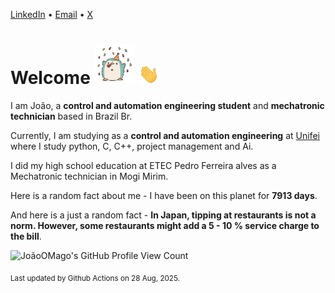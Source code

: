 [LinkedIn](https://www.linkedin.com/in/joão-pedro-gozzoli-b95641301/) &bull;
[Email](joaopedrogozzoli@gmail.com) &bull;
[X](https://x.com/jpp12prado)

# Welcome <img src="happy.gif" height="64px" /> <img src="wave.gif" height="32px" />

I am João, a  **control and automation engineering student** and **mechatronic technician** based in Brazil Br.

Currently, I am studying as a **control and automation engineering** at [Unifei](https://unifei.edu.br) where I study python, C, C++, project management and Ai.

I did my high school education at ETEC Pedro Ferreira alves as a Mechatronic technician in Mogi Mirim.

Here is a random fact about me - I have been on this planet for **7913 days**.

And here is a just a random fact -  **In Japan, tipping at restaurants is not a norm. However, some restaurants might add a 5 - 10 % service charge to the bill**.

![JoãoOMago's GitHub Profile View Count](https://komarev.com/ghpvc/?username=JoaoOMago)

<sub>Last updated by Github Actions on 28 Aug, 2025.</sub>
